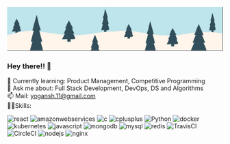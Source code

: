 ![header](https://github.com/guptayogansh/guptayogansh/blob/master/top.PNG?raw=true)


### Hey there!! 👋

<!--
**guptayogansh/guptayogansh** is a ✨ _special_ ✨ repository because its `README.md` (this file) appears on your GitHub profile.


 🔭 I’m currently working on:  -->

🌱 Currently learning: Product Management, Competitive Programming    
💬 Ask me about: Full Stack Development, DevOps, DS and Algorithms    
📫 Mail: yogansh.11@gmail.com    
:man_technologist:Skills:    
<p align="left">
  <img src="https://img.icons8.com/plasticine/100/000000/react.png" alt="react" width="40" height="40"/> 
  <img src="https://img.icons8.com/color/48/000000/amazon-web-services.png" alt="amazonwebservices" width="40" height="40"/>
  <img src="https://img.icons8.com/color/48/000000/c-programming.png" alt="c" width="40" height="40"/> 
  <img src="https://img.icons8.com/color/48/000000/c-plus-plus-logo.png" alt="cplusplus" width="40" height="40"/>
  <img src="https://img.icons8.com/color/48/000000/python.png" alt="Python" width="40" height="40"/>
  <img src="https://img.icons8.com/color/48/000000/docker.png" alt="docker" width="40" height="40"/>
  <img src="https://img.icons8.com/color/48/000000/kubernetes.png" alt="kubernetes" width="40" height="40"/>
  <img src="https://img.icons8.com/color/48/000000/javascript.png" alt="javascript" width="40" height="40"/>
  <img src="https://www.vectorlogo.zone/logos/mongodb/mongodb-ar21.svg" alt="mongodb" width="80" height="40"/>
  <img src="https://www.vectorlogo.zone/logos/mysql/mysql-horizontal.svg" alt="mysql" width="80" height="40"/>
  <img src="https://img.icons8.com/color/48/000000/redis.png" alt="redis" width="40" height="40"/>
  <img src="https://img.icons8.com/color/48/000000/travis-ci.png" alt="TravisCI" width="40" height="40"/>
  <img src="https://img.icons8.com/color/48/000000/circleci.png" alt="CircleCI" width="40" height="40"/>
  <img src="https://www.vectorlogo.zone/logos/nodejs/nodejs-ar21.svg" alt="nodejs" width="80" height="40"/> 
  <img src="https://www.vectorlogo.zone/logos/nginx/nginx-ar21.svg" alt="nginx" width="80" height="40"/>
  
</p>
